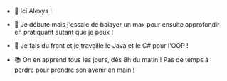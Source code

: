 - 👋 Ici Alexys !

- 🌱 Je débute mais j'essaie de balayer un max pour ensuite approfondir en pratiquant autant que je peux !
- 🔧 Je fais du front et je travaille le Java et le C# pour l'OOP !

- 📚 On en apprend tous les jours, dès 8h du matin ! Pas de temps à perdre pour prendre son avenir en main !


<!---
balex69/balex69 is a ✨ special ✨ repository because its `README.md` (this file) appears on your GitHub profile.
You can click the Preview link to take a look at your changes.
--->
